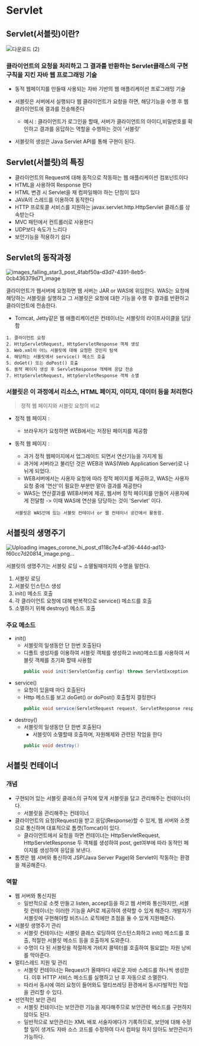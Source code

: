 # Servlet
## Servlet(서블릿)이란?

![다운로드 (2)](https://github.com/jmxx219/CS-Study/assets/64017307/28863883-c348-4ee1-b05c-8b78363d59e7)


### 클라이언트의 요청을 처리하고 그 결과를 반환하는 Servlet클래스의 구현 구칙을 지킨 자바 웹 프로그래밍 기술

- 동적 웹페이지를 만들때 사용되는 자바 기반의 웹 애플리케이션 프로그래밍 기술
- 서블릿은 서버에서 실행되다 웹 클라이언트가 요청을 하면, 해당기능을 수행 후 웹 클라이언트에 결과를 전송해준다
    - 예시 : 클라이언트가 로그인을 할때, 서버가 클라이언트의 아이디,비밀번호를 확인하고 결과를 응답하는 역할을 수행하는 것이 '서블릿'

- 서블릿의 생성은 Java Servlet API를 통해 구현이 된다.


## Servlet(서블릿)의 특징
- 클라이언트의 Request에 대해 동적으로 작동하는 웹 애플리케이션 컴포넌트이다
- HTML을 사용하여 Response 한다
- HTML 변경 시 Servlet을 재 컴파일해야 하는 단점이 있다
- JAVA의 스레드를 이용하여 동작한다
- HTTP 프로토콜 서비스를 지원하는 javax.servlet.http.HttpServlet 클래스를 상속받는다
- MVC 패턴에서 컨트롤러로 사용한다
- UDP보다 속도가 느리다
- 보안기능을 적용하기 쉽다

## Servlet의 동작과정

![images_falling_star3_post_4fabf50a-d3d7-4391-8eb5-0cb436379d71_image](https://github.com/jmxx219/CS-Study/assets/64017307/60a686cb-a46d-4c4d-9ba4-315ba9bfd110)


클라이언트가 웹서버에 요청하면 웹 서버는 JAR or WAS에 위임한다. WAS는 요청에 해당하는 서블릿을 실행하고 그 서블릿은 요청에 대한 기능을 수행 후 결과를 반환하고 클라이언트에 전송한다.

 - Tomcat, Jetty같은 웹 애플리케이션은 컨테이너는 서블릿의 라이프사이클을 담당함

```
1. 클라이언트 요청
2. HttpServletRequest, HttpServletResponse 객체 생성
3. Web.xml이 어느 서블릿에 대해 요청한 것인지 탐색
4. 해당하는 서블릿에서 service() 메소드 호출 
5. doGet() 또는 doPost() 호출 
6. 동적 페이지 생성 후 ServletResponse 객체에 응답 전송
7. HttpServletRequest, HttpServletResponse 객체 소멸
```
### 서블릿은 이 과정에서 리소스, HTML 페이지, 이미지, 데이터 등을 처리한다

>  정적 웹 페이지와 서블릿 요청의 비교
- 정적 웹 페이지 :
    - 브라우저가 요청하면 WEB에서는 저장된 페이지를 제공함
- 동적 웹 페이지 :
    - 과거 정적 웹페이지에서 업그레이드 되면서 연산기능을 가지게 됨
    - 과거에 서버라고 불리던 것은 WEB과 WAS(Web Application Server)로 나뉘게 되었다.
    - WEB서버에서는 사용자 요청에 따라 정적 페이지를 제공하고, WAS는 사용자 요청 중에 '연산'이 필요한 부분만 맡아 결과를 제공한다
    - WAS는 연산결과를 WEB서버에 제공, 웹서버 정적 페이지를 만들어 사용자에게 전달함
    -> 이때 WAS에 연산을 당당하는 것이 'Servlet' 이다.

    `서블릿은 WAS안에 있는 서블릿 컨테이너 or 웹 컨테이너 공간에서 활동함.`

## 서블릿의 생명주기

![Uploading images_corone_hi_post_d118c7e4-af36-444d-ad13-f60cc7d20814_image.png…]()


서블릿의 생명주기는 서블릿 로딩 ~ 소멸될때까지의 수명을 말한다.

1. 서블릿 로딩
2. 서블릿 인스턴스 생성
3. init() 메소드 호출
4. 각 클라이언트 요청에 대해 반복적으로 service() 메소드를 호출
5. 소멸하기 위해 destroy() 메소드 호출


### 주요 메소드

- init()
    - 서블릿의 일생동안 단 한번 호출된다
    - 디폴트 생성자를 이용하여 서블릿 객체를 생성하고 init()메소드를 사용하여 서블릿 객체를 초기화 할때 사용함
        ```java
        public void init(ServletConfig config) throws ServletException
        ```
- service()
    - 요청이 있을때 마다 호출된다
    - Http 메소드를 보고 doGet() or doPost() 호출할지 결정한다
        ```java
        public void service(ServletRequest request, ServletResponse response) throws ServletException, IOException
        ```
- destroy()
    - 서블릿의 일생동안 단 한번 호출된다
        - 서블릿이 소멸할때 호출하며, 자원해제와 관련된 작업을 한다
        ```java
        public void destroy()
        ```


## 서블릿 컨테이너

### 개념
- 구현되어 있는 서블릿 클래스의 규칙에 맞게 서블릿을 담고 관리해주는 컨테이너이다.
    - 서블릿을 관리해주는 컨테이너
- 클라이언트의 요청(Request)을 받고 응답(Response)할 수 있게, 웹 서버와 소켓으로 통신하며 대표적으로 톰캣(Tomcat)이 있다. 
    - 클라이언트에서 요청을 하면 컨테이너는 HttpServletRequest, HttpServletResponse 두 객체를 생성하여 post, get여부에 따라 동적인 페이지를 생성하여 응답을 보낸다.
- 톰캣은 웹 서버와 통신하여 JSP(Java Server Page)와 Servlet이 작동하는 환경을 제공해준다.

### 역할
- 웹 서버와 통신지원
    - 일반적으로 소켓 만들고 listen, accept등을 하고 웹 서버와 통신하지만, 서블릿 컨테이너는 이러한 기능을 API로 제공하여 생략할 수 있게 해준다.
    개발자가 서블릿에 구현해야할 비즈니스 로직에만 초점을 둘 수 있게 지원해준다.
- 서블릿 생명주기 관리
    - 서블릿 컨테이너는 서블릿 클래스 로딩하여 인스턴스화하고 init() 메소드를 호출, 적절한 서블릿 메소드 등을 호출하게 도와준다. 
    - 수명이 다 된 서블릿을 적절하게 가비지 콜텍터를 호출하여 필요없는 자원 낭비를 막아준다.
- 멀티스레드 지원 및 관리
    - 서블릿 컨테이너는 Request가 올때마다 새로운 자바 스레드를 하나씩 생성한다. 이후 HTTP 서비스 메소드를 실행하고 난 후 자동으로 소멸한다.
    - 따라서 동시에 여러 요청이 들어와도 멀티쓰레딩 환경에서 동시다발적인 작업을 관리할 수 있다.
- 선언적인 보안 관리
    - 서블릿 컨테이너는 보안관련 기능을 제다해주므로 보안관련 메소드를 구현하지 않아도 된다.
    - 일반적으로 보안관리는 XML 배포 서술자에다가 기록하므로, 보안에 대해 수정할 일이 생겨도 자바 소스 코드를 수정하여 다시 컴파일 하지 않아도 보안관리가 가능하다.
 

